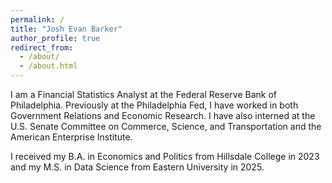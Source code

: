 ```yaml
---
permalink: /
title: "Josh Evan Barker"
author_profile: true
redirect_from: 
  - /about/
  - /about.html
---
```


I am a Financial Statistics Analyst at the Federal Reserve Bank of Philadelphia. Previously at the Philadelphia Fed, I have worked in both Government Relations and Economic Research. I have also interned at the U.S. Senate Committee on Commerce, Science, and Transportation and the American Enterprise Institute.

I received my B.A. in Economics and Politics from Hillsdale College in 2023 and my M.S. in Data Science from Eastern University in 2025. 
